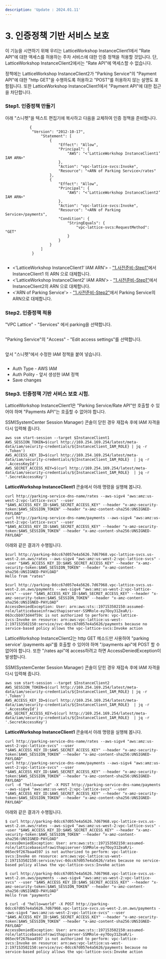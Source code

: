 ```yaml
---
description: 'Update : 2024.01.11'
---
```


# 3. 인증정책 기반 서비스 보호

이 기능을 시연하기 위해 우리는 LatticeWorkshop InstanceClient1에서 "Rate API"에 대한 액세스를 허용하는 주차 서비스에 대한 인증 정책을 적용할 것입니다. 단, LatticeWorkshop InstanceClient2에서는 "Rate API"에 액세스할 수 없습니다.

정책에는 LatticeWorkshop InstanceClient2가 "Parking Service"의 "Payment API"에 대한 "http GET"을 수행하도록 허용하고 "POST"를 허용하지 않는 설명도 포함됩니다. 또한 LatticeWorkshop InstanceClient1에서 "Payment API"에 대한 접근을 차단합니다.

### Step1. 인증정책 만들기

아래 "스니펫"을 텍스트 편집기에 복사하고 다음을 교체하여 인증 정책을 준비합니다.

```
           {
            "Version": "2012-10-17",
                "Statement": [
                    {
                        "Effect": "Allow",
                        "Principal": {
                            "AWS": "<‘LatticeWorkshop InstanceClient1’ IAM ARN>"
                        },
                        "Action": "vpc-lattice-svcs:Invoke",
                        "Resource": "<ARN of Parking Service>/rates"
                    },
                    {
                        "Effect": "Allow",
                        "Principal": {
                            "AWS": "<‘LatticeWorkshop InstanceClient2’ IAM ARN>"
                        },
                        "Action": "vpc-lattice-svcs:Invoke",
                        "Resource": "<ARN of Parking Service>/payments",
                        "Condition": {
                            "StringEquals": {
                                "vpc-lattice-svcs:RequestMethod": "GET"
                            }
                        }
                    }
                ]
            }


```

* <‘LatticeWorkshop InstanceClient1’ IAM ARN’> - ["1.사전준비-Step1"](1..md#step1.-client)에서 InstanceClient1 의 ARN 으로 대체합니다.
* <‘LatticeWorkshop InstanceClient2’ IAM ARN’> - ["1.사전준비-Step1"](1..md#step1.-client)에서 InstanceClient2의 ARN 으로 대체합니다.
* <'ARN of Parking Service'> - ["1.사전준비-Step2"](1..md#step2.-service-domain-arn)에서 Parking Service의 ARN으로 대체합니다.



### Step2. 인증정책 적용

"VPC Lattice" - "Services" 에서 parking을 선택합니다.

<figure><img src="../.gitbook/assets/image (1) (1).png" alt=""><figcaption></figcaption></figure>

"Parking Service"의 "Access" - "Edit access settings"를 선택합니다.

<figure><img src="../.gitbook/assets/image (2) (1).png" alt=""><figcaption></figcaption></figure>

앞서 "스니펫"에서 수정한 IAM 정책을 붙여 넣습니다.

<figure><img src="../.gitbook/assets/image (5) (1).png" alt=""><figcaption></figcaption></figure>

* Auth Type - AWS IAM
* Auth Polity - 앞서 생성한 IAM 정책
* Save changes

### Step3. 인증정책 기반 서비스 보호 시험.

LatticeWorkshop InstanceClient1은 "Parking Service/Rate API"만 호출할 수 있어야 하며 "Payments API"는 호출할 수 없어야 합니다.

SSM(SystemCenter Session Manager) 콘솔이 닫힌 경우 재접속 후에 IAM 자격을 다시 입력해 줍니다.

```
aws ssm start-session --target $InstanceClient1
AWS_SESSION_TOKEN=$(curl http://169.254.169.254/latest/meta-data/iam/security-credentials/${InstanceClient_IAM_ROLE} | jq -r '.Token')
AWS_ACCESS_KEY_ID=$(curl http://169.254.169.254/latest/meta-data/iam/security-credentials/${InstanceClient_IAM_ROLE}  | jq -r '.AccessKeyId')
AWS_SECRET_ACCESS_KEY=$(curl http://169.254.169.254/latest/meta-data/iam/security-credentials/${InstanceClient_IAM_ROLE}  | jq -r '.SecretAccessKey')

```

**LatticeWorkshop InstanceClient1** 콘솔에서 아래 명령을 실행해 봅니다.

```
curl http://parking-service-dns-name/rates --aws-sigv4 "aws:amz:us-west-2:vpc-lattice-svcs" --user "$AWS_ACCESS_KEY_ID:$AWS_SECRET_ACCESS_KEY" --header "x-amz-security-token:$AWS_SESSION_TOKEN" --header "x-amz-content-sha256:UNSIGNED-PAYLOAD"
curl http://parking-service-dns-name/payments --aws-sigv4 "aws:amz:us-west-2:vpc-lattice-svcs" --user "$AWS_ACCESS_KEY_ID:$AWS_SECRET_ACCESS_KEY" --header "x-amz-security-token:$AWS_SESSION_TOKEN" --header "x-amz-content-sha256:UNSIGNED-PAYLOAD"

```

아래와 같은 결과가 수행됩니다.

```
$curl http://parking-0dcc67d057e4a5626.7d67968.vpc-lattice-svcs.us-west-2.on.aws/rates --aws-sigv4 "aws:amz:us-west-2:vpc-lattice-svcs" --user "$AWS_ACCESS_KEY_ID:$AWS_SECRET_ACCESS_KEY" --header "x-amz-security-token:$AWS_SESSION_TOKEN" --header "x-amz-content-sha256:UNSIGNED-PAYLOAD"
Hello from "rates"

$curl http://parking-0dcc67d057e4a5626.7d67968.vpc-lattice-svcs.us-west-2.on.aws/payments --aws-sigv4 "aws:amz:us-west-2:vpc-lattice-svcs" --user "$AWS_ACCESS_KEY_ID:$AWS_SECRET_ACCESS_KEY" --header "x-amz-security-token:$AWS_SESSION_TOKEN" --header "x-amz-content-sha256:UNSIGNED-PAYLOAD"
AccessDeniedException: User: arn:aws:sts::197153502150:assumed-role/latticebaseinfrawithapiserver-SSMRole-ey7Ooy31ZeaR/i-063ccbb973d44f59c is not authorized to perform: vpc-lattice-svcs:Invoke on resource: arn:aws:vpc-lattice:us-west-2:197153502150:service/svc-0dcc67d057e4a5626/payments because no service-based policy allows the vpc-lattice-svcs:Invoke action
```

LatticeWorkshop InstanceClient2는 http GET 메소드만 사용하여 "parking service' /payments api"를 호출할 수 있어야 하며 "/payments api"에 POST 할 수 없어야 합니다. 또한 "/rates api"에 access하려고 하면 AccessDeniedException이 발생합니다.

SSM(SystemCenter Session Manager) 콘솔이 닫힌 경우 재접속 후에 IAM 자격을 다시 입력해 줍니다.

```
aws ssm start-session --target $InstanceClient2
AWS_SESSION_TOKEN=$(curl http://169.254.169.254/latest/meta-data/iam/security-credentials/${InstanceClient_IAM_ROLE} | jq -r '.Token')
AWS_ACCESS_KEY_ID=$(curl http://169.254.169.254/latest/meta-data/iam/security-credentials/${InstanceClient_IAM_ROLE}  | jq -r '.AccessKeyId')
AWS_SECRET_ACCESS_KEY=$(curl http://169.254.169.254/latest/meta-data/iam/security-credentials/${InstanceClient_IAM_ROLE}  | jq -r '.SecretAccessKey')

```

**LatticeWorkshop InstanceClient1** 콘솔에서 아래 명령을 실행해 봅니다.

```
curl http://parking-service-dns-name/rates --aws-sigv4 "aws:amz:us-west-2:vpc-lattice-svcs" --user "$AWS_ACCESS_KEY_ID:$AWS_SECRET_ACCESS_KEY" --header "x-amz-security-token:$AWS_SESSION_TOKEN" --header "x-amz-content-sha256:UNSIGNED-PAYLOAD"
curl http://parking-service-dns-name/payments --aws-sigv4 "aws:amz:us-west-2:vpc-lattice-svcs" --user "$AWS_ACCESS_KEY_ID:$AWS_SECRET_ACCESS_KEY" --header "x-amz-security-token:$AWS_SESSION_TOKEN" --header "x-amz-content-sha256:UNSIGNED-PAYLOAD"
curl -d "hello=world" -X POST http://parking-service-dns-name/payments --aws-sigv4 "aws:amz:us-west-2:vpc-lattice-svcs" --user "$AWS_ACCESS_KEY_ID:$AWS_SECRET_ACCESS_KEY" --header "x-amz-security-token:$AWS_SESSION_TOKEN" --header "x-amz-content-sha256:UNSIGNED-PAYLOAD"
```

아래와 같은 결과가 수행됩니다.

```
$ curl http://parking-0dcc67d057e4a5626.7d67968.vpc-lattice-svcs.us-west-2.on.aws/rates --aws-sigv4 "aws:amz:us-west-2:vpc-lattice-svcs" --user "$AWS_ACCESS_KEY_ID:$AWS_SECRET_ACCESS_KEY" --header "x-amz-security-token:$AWS_SESSION_TOKEN" --header "x-amz-content-sha256:UNSIGNED-PAYLOAD"
AccessDeniedException: User: arn:aws:sts::197153502150:assumed-role/latticebaseinfrawithapiserver-SSMRole-ey7Ooy31ZeaR/i-065ec9f267baa4597 is not authorized to perform: vpc-lattice-svcs:Invoke on resource: arn:aws:vpc-lattice:us-west-2:197153502150:service/svc-0dcc67d057e4a5626/rates because no service-based policy allows the vpc-lattice-svcs:Invoke action

$ curl http://parking-0dcc67d057e4a5626.7d67968.vpc-lattice-svcs.us-west-2.on.aws/payments --aws-sigv4 "aws:amz:us-west-2:vpc-lattice-svcs" --user "$AWS_ACCESS_KEY_ID:$AWS_SECRET_ACCESS_KEY" --header "x-amz-security-token:$AWS_SESSION_TOKEN" --header "x-amz-content-sha256:UNSIGNED-PAYLOAD"
Hello from "payments"

$ curl -d "hello=world" -X POST http://parking-0dcc67d057e4a5626.7d67968.vpc-lattice-svcs.us-west-2.on.aws/payments --aws-sigv4 "aws:amz:us-west-2:vpc-lattice-svcs" --user "$AWS_ACCESS_KEY_ID:$AWS_SECRET_ACCESS_KEY" --header "x-amz-security-token:$AWS_SESSION_TOKEN" --header "x-amz-content-sha256:UNSIGNED-PAYLOAD"
AccessDeniedException: User: arn:aws:sts::197153502150:assumed-role/latticebaseinfrawithapiserver-SSMRole-ey7Ooy31ZeaR/i-065ec9f267baa4597 is not authorized to perform: vpc-lattice-svcs:Invoke on resource: arn:aws:vpc-lattice:us-west-2:197153502150:service/svc-0dcc67d057e4a5626/payments because no service-based policy allows the vpc-lattice-svcs:Invoke action
```
